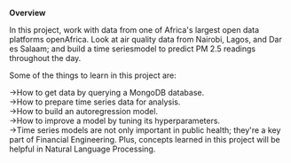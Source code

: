 <B>Overview</b>
<p>In this project, work with data from one of Africa's largest open data platforms openAfrica. 
Look at air quality data from Nairobi, Lagos, and Dar es Salaam; and build a time seriesmodel to predict PM 2.5 readings throughout the day.
<p>Some of the things to learn in this project are:<br>

->How to get data by querying a MongoDB database.<br>
->How to prepare time series data for analysis.<br>
->How to build an autoregression model.<br>
->How to improve a model by tuning its hyperparameters.<br>
->Time series models are not only important in public health; they're a key part of Financial Engineering. 
Plus, concepts learned in this project will be helpful in Natural Language Processing.
